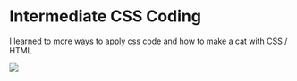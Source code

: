 # Intermediate CSS Coding 
I learned to more ways to apply css code and how to make a cat with CSS / HTML 

<img src="CSSCatPainting">
